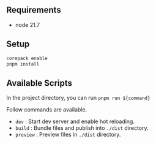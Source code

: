 ## Requirements

- node 21.7

## Setup

```bash
corepack enable
pnpm install
```

## Available Scripts

In the project directory, you can run `pnpm run ${command}`

Follow commands are available.

- `dev` : Start dev server and enable hot reloading.
- `build` : Bundle files and publish into `./dist` directory.
- `preview` : Preview files in `./dist` directory.
